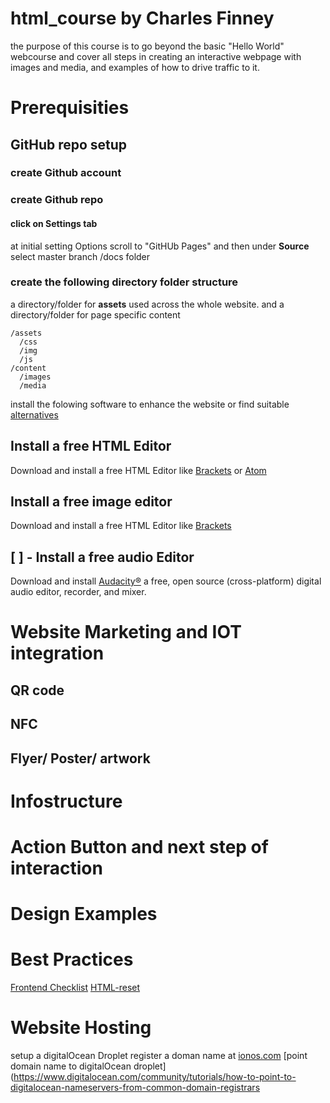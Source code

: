 # html_course by Charles Finney
the purpose of this course is to go beyond the basic "Hello World" webcourse and cover all steps in creating an interactive webpage with images and media, and examples of how to drive traffic to it.
# Prerequisities 
## GitHub repo setup
### create Github account 
### create Github repo
#### click on Settings tab
at initial setting Options scroll to "GitHUb Pages" and then under <b>Source</b> select master branch /docs folder
### create the following directory folder structure
a directory/folder for <b>assets</b> used across the whole website. and a directory/folder for page specific content 
```
/assets  
  /css
  /img
  /js
/content
  /images
  /media
```
install the folowing software to enhance the website or find suitable [alternatives](https://alternativeto.net/)
## Install a free HTML Editor
Download and install a free HTML Editor like [Brackets](http://brackets.io/) or [Atom](https://atom.io/)
## Install a free image editor 
Download and install a free HTML Editor like [Brackets](http://brackets.io/) 
## [ ] - Install a free audio Editor
Download and install [Audacity®](https://www.audacityteam.org/) a free, open source (cross-platform) digital audio editor, recorder, and mixer.

# Website Marketing and IOT integration
## QR code 
## NFC 
## Flyer/ Poster/ artwork

# Infostructure

# Action Button and next step of interaction

# Design Examples

# Best Practices
[Frontend Checklist](https://frontendchecklist.io/)
[HTML-reset](https://github.com/charlesfinney/HTML5-Reset)

# Website Hosting
setup a digitalOcean Droplet
register a doman name at [ionos.com](https://www.ionos.com/domains/domain-names)
[point domain name to digitalOcean droplet](https://www.digitalocean.com/community/tutorials/how-to-point-to-digitalocean-nameservers-from-common-domain-registrars 








